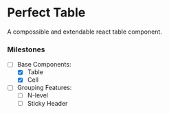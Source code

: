 # Perfect Table
A compossible and extendable react table component.

### Milestones
- [ ] Base Components:
    - [X] Table
    - [X] Cell
- [ ] Grouping Features:
  - [ ] N-level
  - [ ] Sticky Header
